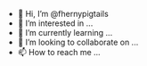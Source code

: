 - 👋 Hi, I’m @fhernypigtails
- 👀 I’m interested in ...
- 🌱 I’m currently learning ...
- 💞️ I’m looking to collaborate on ...
- 📫 How to reach me ...

<!---
fhernypigtails/fhernypigtails is a ✨ special ✨ repository because its `README.md` (this file) appears on your GitHub profile.
You can click the Preview link to take a look at your changes.
--->
